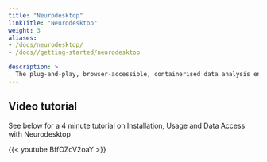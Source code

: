 ```yaml
---
title: "Neurodesktop"
linkTitle: "Neurodesktop"
weight: 3
aliases:
- /docs/neurodesktop/
- /docs//getting-started/neurodesktop

description: >
  The plug-and-play, browser-accessible, containerised data analysis environment.
---
```


## Video tutorial
See below for a 4 minute tutorial on Installation, Usage and Data Access with Neurodesktop

<div style="max-width: 700px; margin-bottom: 20px;">
  {{< youtube BffOZcV2oaY >}}
</div>
